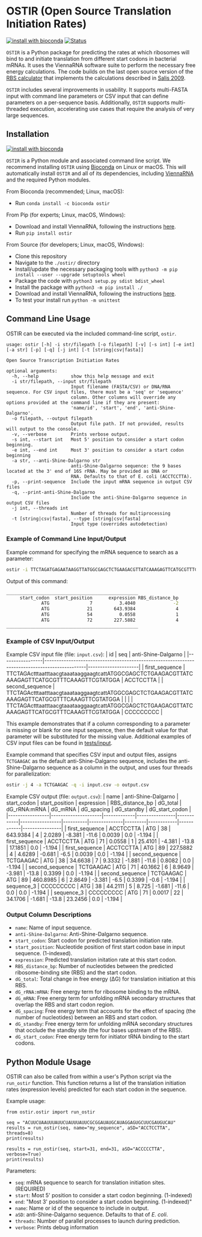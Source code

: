 # OSTIR (Open Source Translation Initiation Rates)
[![install with bioconda](https://img.shields.io/badge/install%20with-bioconda-brightgreen.svg?style=flat)](http://bioconda.github.io/recipes/ostir/README.html) [![Status](https://github.com/barricklab/ostir/actions/workflows/package_and_test.yml/badge.svg)](https://github.com/barricklab/ostir/actions/workflows/package_and_test.yml)


`OSTIR` is a
Python package for predicting the rates at which ribosomes will bind to and initiate
translation from different start codons in bacterial mRNAs. It uses the ViennaRNA software
suite to perform the necessary free energy calculations. The code builds on the last open
source version of the
[RBS calculator](https://github.com/hsalis/Ribosome-Binding-Site-Calculator-v1.0)
that implements the calculations described in [Salis 2009](https://doi.org/10.1038/nbt.1568).

`OSTIR` includes several improvements in usability. It supports multi-FASTA
input with command line parameters or CSV input that can define
parameters on a per-sequence basis. Additionally, `OSTIR` supports multi-threaded
execution, accelerating use cases that require the analysis of very large sequences.

## Installation
[![install with bioconda](https://img.shields.io/badge/install%20with-bioconda-brightgreen.svg?style=flat)](http://bioconda.github.io/recipes/ostir/README.html)

`OSTIR` is a Python module and associated command line script. We recommend installing `OSTIR` using [Bioconda](https://bioconda.github.io/) on Linux or macOS. This will automatically install `OSTIR` and all of its dependencies, including [ViennaRNA](https://www.tbi.univie.ac.at/RNA/) and the required Python modules.

From Bioconda (recommended; Linux, macOS):
- Run `conda install -c bioconda ostir`

From Pip (for experts; Linux, macOS, Windows):
- Download and install ViennaRNA, following the instructions [here](https://www.tbi.univie.ac.at/RNA/).
- Run `pip install ostir`

From Source (for developers; Linux, macOS, Windows):
- Clone this repository
- Navigate to the `./ostir/` directory
- Install/update the necessary packaging tools with `python3 -m pip install --user --upgrade setuptools wheel`
- Package the code with `python3 setup.py sdist bdist_wheel`
- Install the package with `python3 -m pip install ./`
- Download and install ViennaRNA, following the instructions [here](https://www.tbi.univie.ac.at/RNA/).
- To test your install run `python -m unittest`

## Command Line Usage

OSTIR can be executed via the included command-line script, `ostir`.

```
usage: ostir [-h] -i str/filepath [-o filepath] [-v] [-s int] [-e int] [-a str] [-p] [-q] [-j int] [-t [string|csv|fasta]]

Open Source Transcription Initiation Rates

optional arguments:
  -h, --help            show this help message and exit
  -i str/filepath, --input str/filepath
                        Input filename (FASTA/CSV) or DNA/RNA sequence. For CSV input files, there must be a 'seq' or 'sequence'
                        column. Other columns will override any options provided at the command line if they are present:
                        'name/id', 'start', 'end', 'anti-Shine-Dalgarno'.
  -o filepath, --output filepath
                        Output file path. If not provided, results will output to the console.
  -v, --verbose         Prints verbose output.
  -s int, --start int   Most 5' position to consider a start codon beginning.
  -e int, --end int     Most 3' position to consider a start codon beginning
  -a str, --anti-Shine-Dalgarno str
                        anti-Shine-Dalgarno sequence: the 9 bases located at the 3' end of 16S rRNA. May be provided as DNA or
                        RNA. Defaults to that of E. coli (ACCTCCTTA).
  -p, --print-sequence  Include the input mRNA sequence in output CSV files
  -q, --print-anti-Shine-Dalgarno
                        Include the anti-Shine-Dalgarno sequence in output CSV files
  -j int, --threads int
                        Number of threads for multiprocessing
  -t [string|csv|fasta], --type [string|csv|fasta]
                        Input type (overrides autodetection)
```

### Example of Command Line Input/Output

Example command for specifying the mRNA sequence to search as a parameter:
```bash
ostir -i TTCTAGATGAGAATAAGGTTATGGCGAGCTCTGAAGACGTTATCAAAGAGTTCATGCGTTTCAAAGTTCGTATGGAAGGT 
```

Output of this command:
```bash
_________________________________________________
     start_codon  start_position      expression RBS_distance_bp        dG_total    dG_rRNA:mRNA         dG_mRNA      dG_spacing      dG_standby  dG_start_codon
             ATG               7          3.4040              -2         15.1346         -1.9810         -1.1000         17.2096          0.0000         -1.1940
             ATG              21        643.9384               4          2.0289         -5.2810         -8.5000          0.0039          0.0000         -1.1940
             ATG              54          0.0558               1         25.4101         -4.3810        -13.8000         17.1851          0.0000         -1.1940
             ATG              72        227.5882               4          4.6289         -0.6810         -6.5000          0.0039          0.0000         -1.1940
_________________________________________________
```

### Example of CSV Input/Output

Example CSV input file (file: `input.csv`):
| id              | seq                                                                                           | anti-Shine-Dalgarno |
|-----------------|-----------------------------------------------------------------------------------------------|---------------------|
| first_sequence  | TTCTAGActttaatttaacgtaaataaggaagtcattATGGCGAGCTCTGAAGACGTTATCAAAGAGTTCATGCGTTTCAAAGTTCGTATGGA | ACCTCCTTA           |
| second_sequence | TTCTAGActttaatttaacgtaaataaggaagtcattATGGCGAGCTCTGAAGACGTTATCAAAGAGTTCATGCGTTTCAAAGTTCGTATGGA |                     |
|                 | TTCTAGActttaatttaacgtaaataaggaagtcattATGGCGAGCTCTGAAGACGTTATCAAAGAGTTCATGCGTTTCAAAGTTCGTATGGA | CCCCCCCCC           |

This example demonstrates that if a column corresponding to a parameter is missing or blank for one input sequence, then the default value for that parameter will be substituted for the missing value. Additional examples of CSV input files can be found in [tests/input](tests/input). 

Example command that specifies CSV input and output files, assigns `TCTGAAGAC` as the default anti-Shine-Dalgarno sequence, includes the anti-Shine-Dalgarno sequence as a column in the output, and uses four threads for parallelization:
```bash
ostir -j 4 -a TCTGAAGAC -q -i input.csv -o output.csv
```

Example CSV output (file: `output.csv`):
| name            | anti-Shine-Dalgarno | start_codon | start_position | expression | RBS_distance_bp | dG_total | dG_rRNA:mRNA | dG_mRNA | dG_spacing | dG_standby | dG_start_codon |
|-----------------|---------------------|-------------|----------------|------------|-----------------|----------|--------------|---------|------------|------------|----------------|
| first_sequence  | ACCTCCTTA           | ATG         | 38             | 643.9384   | 4               | 2.0289   | -8.381       | -11.6   | 0.0039     | 0.0        | -1.194         |
| first_sequence  | ACCTCCTTA           | ATG         | 71             | 0.0558     | 1               | 25.4101  | -4.381       | -13.8   | 17.1851    | 0.0        | -1.194         |
| first_sequence  | ACCTCCTTA           | ATG         | 89             | 227.5882   | 4               | 4.6289   | -0.681       | -6.5    | 0.0039     | 0.0        | -1.194         |
| second_sequence | TCTGAAGAC           | ATG         | 38             | 34.6638    | 7               | 9.3332   | -1.881       | -11.6   | 0.8082     | 0.0        | -1.194         |
| second_sequence | TCTGAAGAC           | ATG         | 71             | 40.1662    | 6               | 8.9649   | -3.981       | -13.8   | 0.3399     | 0.0        | -1.194         |
| second_sequence | TCTGAAGAC           | ATG         | 89             | 460.8985   | 6               | 2.8649   | -3.381       | -6.5    | 0.3399     | -0.6       | -1.194         |
| sequence_3      | CCCCCCCCC           | ATG         | 38             | 44.2111    | 5               | 8.725    | -1.681       | -11.6   | 0.0        | 0.0        | -1.194         |
| sequence_3      | CCCCCCCCC           | ATG         | 71             | 0.0017     | 22              | 34.1706  | -1.681       | -13.8   | 23.2456    | 0.0        | -1.194         |


### Output Column Descriptions
- `name`: Name of input sequence.
- `anti-Shine-Dalgarno`: Anti-Shine-Dalgarno sequence.
- `start_codon`: Start codon for predicted translation initiation rate.
- `start_position`: Nucleotide position of first start codon base in input sequence. (1-indexed).
- `expression`: Predicted translation initation rate at this start codon.
- `RBS_distance_bp`: Number of nucleotides between the predicted ribosome-binding site (RBS) and the start codon.
- `dG_total`: Total change in free energy (ΔG) for translation initiation at this RBS.
- `dG_rRNA:mRNA`: Free energy term for ribosome binding to the mRNA.
- `dG_mRNA`: Free energy term for unfolding mRNA secondary structures that overlap the RBS and start codon region.
- `dG_spacing`: Free energy term that accounts for the effect of spacing (the number of nucleotides) between an RBS and start codon.
- `dG_standby`: Free energy term for unfolding mRNA secondary structures that occlude the standby site (the four bases upstream of the RBS).
- `dG_start_codon`: Free energy term for initiator tRNA binding to the start codons.

## Python Module Usage

OSTIR can also be called from within a user's Python script via the `run_ostir` function. This function returns a list of
the translation initiation rates (expression levels) predicted for each start codon in the sequence.

Example usage:
```python3
from ostir.ostir import run_ostir

seq = "ACUUCUAAUUUAUUCUAUUUAUUCGCGGAUAUGCAUAGGAGUGCUUCGAUGUCAU"
results = run_ostir(seq, name="my_sequence", aSD="ACCTCCTTA", threads=8)
print(results)

results = run_ostir(seq, start=31, end=31, aSD="ACCCCCTTA", verbose=True)
print(results)
```

Parameters:
- `seq`: mRNA sequence to search for translation initiation sites. (REQUIRED)
- `start`: Most 5' position to consider a start codon beginning. (1-indexed)
- `end`: "Most 3' position to consider a start codon beginning. (1-indexed)"
- `name`: Name or id of the sequence to include in output.
- `aSD`: anti-Shine-Dalgarno sequence. Defaults to that of *E. coli*.
- `threads`: Number of parallel processes to launch during prediction.
- `verbose`: Prints debug information
